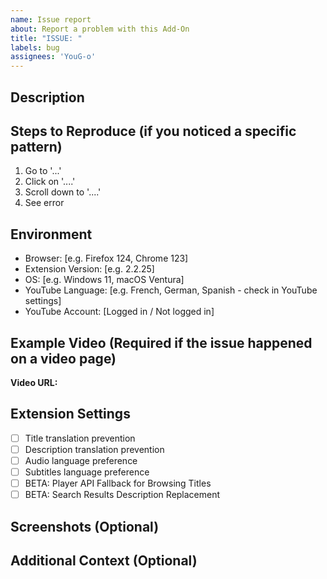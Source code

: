 ```yaml
---
name: Issue report
about: Report a problem with this Add-On
title: "ISSUE: "
labels: bug
assignees: 'YouG-o'
---
```


## Description
<!-- A clear description of what the problem is -->
<!-- Please specify: -->
<!-- - Which YouTube page you were on (home page, video page, search results, channel page, etc.) -->
<!-- - What feature was not working (title translation prevention, description, subtitles, audio track, etc.) -->

## Steps to Reproduce (if you noticed a specific pattern)
<!-- Steps to reproduce the behavior -->
1. Go to '...'
2. Click on '....'
3. Scroll down to '....'
4. See error

## Environment
- Browser: [e.g. Firefox 124, Chrome 123]
- Extension Version: [e.g. 2.2.25]
- OS: [e.g. Windows 11, macOS Ventura]
- YouTube Language: [e.g. French, German, Spanish - check in YouTube settings]
- YouTube Account: [Logged in / Not logged in]

## Example Video (Required if the issue happened on a video page)
<!-- Please provide a link to a YouTube video where you can reproduce the issue -->
<!-- This helps us test the fix quickly without having to search for translated content in a specific language -->
**Video URL:** 

## Extension Settings
<!-- Please check which features you have enabled in the extension popup: -->
- [ ] Title translation prevention
- [ ] Description translation prevention  
- [ ] Audio language preference
- [ ] Subtitles language preference
- [ ] BETA: Player API Fallback for Browsing Titles
- [ ] BETA: Search Results Description Replacement

## Screenshots (Optional)
<!-- If applicable, add screenshots to help explain your problem -->
<!-- Screenshots showing the issue and your extension settings are particularly helpful -->

## Additional Context (Optional)
<!-- Add any other context about the problem here -->
<!-- For example: does it happen on all videos or just specific ones? Did it work before and stopped working recently? -->